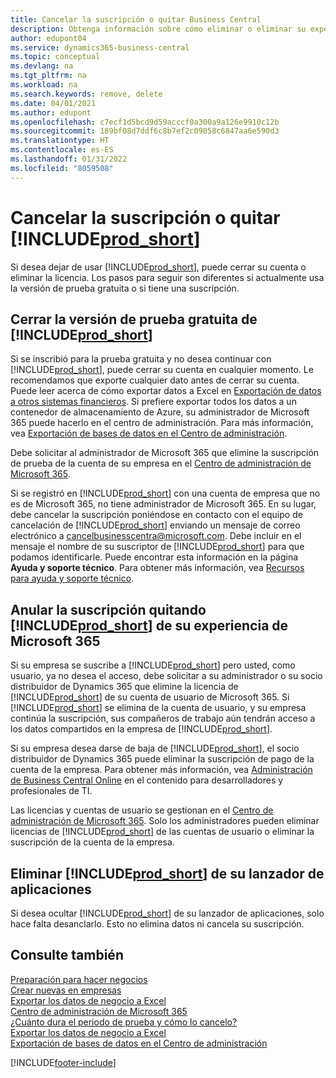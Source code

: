 ```yaml
---
title: Cancelar la suscripción o quitar Business Central
description: Obtenga información sobre cómo eliminar o eliminar su experiencia de Business Central si tiene una suscripción de prueba o si tiene una suscripción paga.
author: edupont04
ms.service: dynamics365-business-central
ms.topic: conceptual
ms.devlang: na
ms.tgt_pltfrm: na
ms.workload: na
ms.search.keywords: remove, delete
ms.date: 04/01/2021
ms.author: edupont
ms.openlocfilehash: c7ecf1d5bcd9d59acccf0a300a9a126e9910c12b
ms.sourcegitcommit: 189bf08d7ddf6c8b7ef2c09058c6847aa6e590d3
ms.translationtype: HT
ms.contentlocale: es-ES
ms.lasthandoff: 01/31/2022
ms.locfileid: "8059508"
---
```

# <a name="unsubscribe-or-remove-prod_short"></a>Cancelar la suscripción o quitar [!INCLUDE[prod_short](includes/prod_short.md)]

Si desea dejar de usar [!INCLUDE[prod_short](includes/prod_short.md)], puede cerrar su cuenta o eliminar la licencia. Los pasos para seguir son diferentes si actualmente usa la versión de prueba gratuita o si tiene una suscripción.  

## <a name="closing-your-free-trial-of-prod_short"></a>Cerrar la versión de prueba gratuita de [!INCLUDE[prod_short](includes/prod_short.md)]

Si se inscribió para la prueba gratuita y no desea continuar con [!INCLUDE[prod_short](includes/prod_short.md)], puede cerrar su cuenta en cualquier momento. Le recomendamos que exporte cualquier dato antes de cerrar su cuenta. Puede leer acerca de cómo exportar datos a Excel en [Exportación de datos a otros sistemas financieros](about-export-data.md#exporting-data-to-other-finance-systems). Si prefiere exportar todos los datos a un contenedor de almacenamiento de Azure, su administrador de Microsoft 365 puede hacerlo en el centro de administración. Para más información, vea [Exportación de bases de datos en el Centro de administración](/dynamics365/business-central/dev-itpro/administration/tenant-admin-center-database-export).  

Debe solicitar al administrador de Microsoft 365 que elimine la suscripción de prueba de la cuenta de su empresa en el [Centro de administración de Microsoft 365](https://admin.microsoft.com/).  

Si se registró en [!INCLUDE[prod_short](includes/prod_short.md)] con una cuenta de empresa que no es de Microsoft 365, no tiene administrador de Microsoft 365. En su lugar, debe cancelar la suscripción poniéndose en contacto con el equipo de cancelación de [!INCLUDE[prod_short](includes/prod_short.md)] enviando un mensaje de correo electrónico a [cancelbusinesscentra@microsoft.com](mailto:cancelbusinesscentra@microsoft.com). Debe incluir en el mensaje el nombre de su suscriptor de [!INCLUDE[prod_short](includes/prod_short.md)] para que podamos identificarle. Puede encontrar esta información en la página **Ayuda y soporte técnico**. Para obtener más información, vea [Recursos para ayuda y soporte técnico](product-help-and-support.md).  

## <a name="unsubscribing-by-removing-prod_short-from-your-microsoft-365-experience"></a>Anular la suscripción quitando [!INCLUDE[prod_short](includes/prod_short.md)] de su experiencia de Microsoft 365

Si su empresa se suscribe a [!INCLUDE[prod_short](includes/prod_short.md)] pero usted, como usuario, ya no desea el acceso, debe solicitar a su administrador o su socio distribuidor de Dynamics 365 que elimine la licencia de [!INCLUDE[prod_short](includes/prod_short.md)] de su cuenta de usuario de Microsoft 365. Si [!INCLUDE[prod_short](includes/prod_short.md)] se elimina de la cuenta de usuario, y su empresa continúa la suscripción, sus compañeros de trabajo aún tendrán acceso a los datos compartidos en la empresa de [!INCLUDE[prod_short](includes/prod_short.md)].  

Si su empresa desea darse de baja de [!INCLUDE[prod_short](includes/prod_short.md)], el socio distribuidor de Dynamics 365 puede eliminar la suscripción de pago de la cuenta de la empresa. Para obtener más información, vea [Administración de Business Central Online](/dynamics365/business-central/dev-itpro/administration/tenant-administration) en el contenido para desarrolladores y profesionales de TI.  

Las licencias y cuentas de usuario se gestionan en el [Centro de administración de Microsoft 365](https://admin.microsoft.com/). Solo los administradores pueden eliminar licencias de [!INCLUDE[prod_short](includes/prod_short.md)] de las cuentas de usuario o eliminar la suscripción de la cuenta de la empresa.  

## <a name="removing-prod_short-from-your-app-launcher"></a>Eliminar [!INCLUDE[prod_short](includes/prod_short.md)] de su lanzador de aplicaciones

Si desea ocultar [!INCLUDE[prod_short](includes/prod_short.md)] de su lanzador de aplicaciones, solo hace falta desanclarlo. Esto no elimina datos ni cancela su suscripción.  

## <a name="see-also"></a>Consulte también

[Preparación para hacer negocios](ui-get-ready-business.md)  
[Crear nuevas en empresas](about-new-company.md)  
[Exportar los datos de negocio a Excel](about-export-data.md)  
[Centro de administración de Microsoft 365](https://admin.microsoft.com/)  
[¿Cuánto dura el periodo de prueba y cómo lo cancelo?](https://community.dynamics.com/business/b/financials/archive/2016/11/28/how-long-is-the-trial-period-and-how-do-i-cancel)  
[Exportar los datos de negocio a Excel](about-export-data.md)  
[Exportación de bases de datos en el Centro de administración](/dynamics365/business-central/dev-itpro/administration/tenant-admin-center-database-export)  


[!INCLUDE[footer-include](includes/footer-banner.md)]